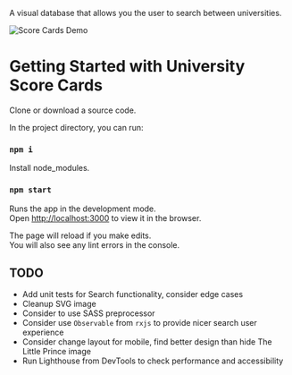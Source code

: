 A visual database that allows you the user to search between universities. 

![Score Cards Demo](https://user-images.githubusercontent.com/667454/109609893-daf9d080-7ae0-11eb-8ece-2637b0f42b9a.gif)


# Getting Started with University Score Cards

Clone or download a source code.

In the project directory, you can run:

### `npm i`

Install node_modules.

### `npm start`

Runs the app in the development mode.\
Open [http://localhost:3000](http://localhost:3000) to view it in the browser.

The page will reload if you make edits.\
You will also see any lint errors in the console.

## TODO

- Add unit tests for Search functionality, consider edge cases
- Cleanup SVG image
- Consider to use SASS preprocessor
- Consider use `Observable` from `rxjs` to provide nicer search user experience
- Consider change layout for mobile, find better design than hide The Little Prince image
- Run Lighthouse from DevTools to check performance and accessibility
